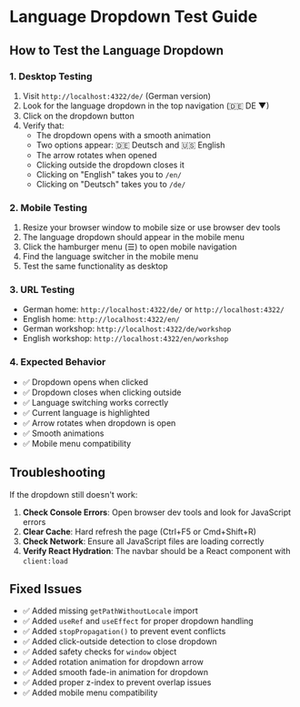 # Language Dropdown Test Guide

## How to Test the Language Dropdown

### 1. Desktop Testing

1. Visit `http://localhost:4322/de/` (German version)
2. Look for the language dropdown in the top navigation (🇩🇪 DE ▼)
3. Click on the dropdown button
4. Verify that:
   - The dropdown opens with a smooth animation
   - Two options appear: 🇩🇪 Deutsch and 🇺🇸 English
   - The arrow rotates when opened
   - Clicking outside the dropdown closes it
   - Clicking on "English" takes you to `/en/`
   - Clicking on "Deutsch" takes you to `/de/`

### 2. Mobile Testing

1. Resize your browser window to mobile size or use browser dev tools
2. The language dropdown should appear in the mobile menu
3. Click the hamburger menu (☰) to open mobile navigation
4. Find the language switcher in the mobile menu
5. Test the same functionality as desktop

### 3. URL Testing

- German home: `http://localhost:4322/de/` or `http://localhost:4322/`
- English home: `http://localhost:4322/en/`
- German workshop: `http://localhost:4322/de/workshop`
- English workshop: `http://localhost:4322/en/workshop`

### 4. Expected Behavior

- ✅ Dropdown opens when clicked
- ✅ Dropdown closes when clicking outside
- ✅ Language switching works correctly
- ✅ Current language is highlighted
- ✅ Arrow rotates when dropdown is open
- ✅ Smooth animations
- ✅ Mobile menu compatibility

## Troubleshooting

If the dropdown still doesn't work:

1. **Check Console Errors**: Open browser dev tools and look for JavaScript errors
2. **Clear Cache**: Hard refresh the page (Ctrl+F5 or Cmd+Shift+R)
3. **Check Network**: Ensure all JavaScript files are loading correctly
4. **Verify React Hydration**: The navbar should be a React component with `client:load`

## Fixed Issues

- ✅ Added missing `getPathWithoutLocale` import
- ✅ Added `useRef` and `useEffect` for proper dropdown handling
- ✅ Added `stopPropagation()` to prevent event conflicts
- ✅ Added click-outside detection to close dropdown
- ✅ Added safety checks for `window` object
- ✅ Added rotation animation for dropdown arrow
- ✅ Added smooth fade-in animation for dropdown
- ✅ Added proper z-index to prevent overlap issues
- ✅ Added mobile menu compatibility
